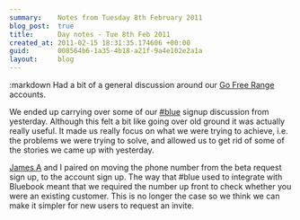 ```yaml
---
summary:    Notes from Tuesday 8th February 2011
blog_post:  true
title:      Day notes - Tue 8th Feb 2011
created_at: 2011-02-15 18:31:35.174606 +00:00
guid:       008564b6-1a35-4b18-a21f-9a4e102e2a1a
layout:     blog
---
```

:markdown
  Had a bit of a general discussion around our [Go Free Range](http://gofreerange.com/) accounts.

  We ended up carrying over some of our [#blue](https://hashblue.com/) signup discussion from yesterday.  Although this felt a bit like going over old ground it was actually really useful.  It made us really focus on what we were trying to achieve, i.e. the problems we were trying to solve, and allowed us to get rid of some of the stories we came up with yesterday.

  [James A](http://interblah.net/) and I paired on moving the phone number from the beta request sign up, to the account sign up.  The way that #blue used to integrate with Bluebook meant that we required the number up front to check whether you were an existing customer.  This is no longer the case so we think we can make it simpler for new users to request an invite.
